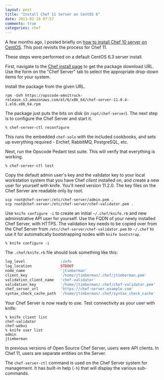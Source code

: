 ```yaml
---
layout: post
title: "Install Chef 11 Server on CentOS 6"
date: 2013-02-10 07:57
comments: true
categories: chef
---
```


A few months ago, I posted briefly on
[how to install Chef 10 server on CentOS](http://jtimberman.housepub.org/blog/2012/11/17/install-chef-10-server-on-centos/).
This post revisits the process for Chef 11.

These steps were performed on a default CentOS 6.3 server install.

First, navigate to the
[Chef install page](http://www.opscode.com/chef/install) to get the
package download URL. Use the form on the "Chef Server" tab to select
the appropriate drop-down items for your system.

Install the package from the given URL.

```
rpm -Uvh https://opscode-omnitruck-release.s3.amazonaws.com/el/6/x86_64/chef-server-11.0.4-1.el6.x86_64.rpm
```

The package just puts the bits on disk (in `/opt/chef-server`). The
next step is to configure the Chef Server and start it.

```
% chef-server-ctl reconfigure
```

This runs the embedded `chef-solo` with the included cookbooks, and
sets up everything required - Erchef, RabbitMQ, PostgreSQL, etc.

Next, run the Opscode Pedant test suite. This will verify that
everything is working.

```
% chef-server-ctl test
```

Copy the default admin user's key and the validator key to your local
workstation system that you have Chef *client* installed on, and
create a new user for yourself with knife. You'll need version 11.2.0.
The key files on the Chef Server are readable only by root.

```
scp root@chef-server:/etc/chef-server/admin.pem .
scp root@chef-server:/etc/chef-server/chef-validator.pem .
```

Use `knife configure -i` to create an initial `~/.chef/knife.rb` and
new administrative API user for yourself. Use the FQDN of your newly
installed Chef Server, with HTTPS. The validation key needs to be
copied over from the Chef Server from
`/etc/chef-server/chef-validator.pem` to `~/.chef` to use it for
automatically bootstrapping nodes with `knife bootstrap`.

```
% knife configure -i
```

The `.chef/knife.rb` file should look something like this:

```ruby
log_level                :info
log_location             STDOUT
node_name                'jtimberman'
client_key               '/home/jtimberman/.chef/jtimberman.pem'
validation_client_name   'chef-validator'
validation_key           '/home/jtimberman/.chef/chef-validator.pem'
chef_server_url          'https://chef-server.example.com'
syntax_check_cache_path  '/home/jtimberman/.chef/syntax_check_cache'
```

Your Chef Server is now ready to use. Test connectivity as your user
with knife:

```
% knife client list
chef-validator
chef-webui
% knife user list
admin
jtimberman
```

In previous versions of Open Source Chef Server, users were API
clients. In Chef 11, users are separate entities on the Server.

The `chef-server-ctl` command is used on the Chef Server system for
management. It has built-in help (`-h`) that will display the various
sub-commands.
